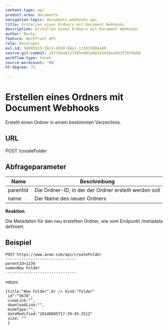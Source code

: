```yaml
---
content-type: api
product-area: documents
navigation-topic: documents-webhooks-api
title: Erstellen eines Ordners mit Document Webhooks
description: Erstellen eines Ordners mit Document Webhooks
author: Becky
feature: Workfront API
role: Developer
exl-id: 50905915-58c9-4b50-b8a1-133833884a88
source-git-commit: 14ff8da8137493e805e683e5426ea933f56f8eb8
workflow-type: tm+mt
source-wordcount: '66'
ht-degree: 7%

---
```



# Erstellen eines Ordners mit Document Webhooks

Erstellt einen Ordner in einem bestimmten Verzeichnis.

## URL

POST /createFolder

## Abfrageparameter

| **Name** | **Beschreibung** |
|---|---|
| parentId  | Die Ordner-ID, in der der Ordner erstellt werden soll |
| name  | Der Name des neuen Ordners |




**Reaktion**

Die Metadaten für den neu erstellten Ordner, wie vom Endpunkt /metadata definiert.

## Beispiel

```
POST https://www.acme.com/api/createFolder
­­­­­­­­­­­­­­­­­­­­­­­­­­­­­­­-------------------------------
parentId=1234
name=New Folder 
-------------------------------
```

return

```
{title:"New Folder",br /> kind:"folder"
 id":"5678",
 viewLink:"",
 downloadLink:"",
 mimeType:"",
 dateModified:"2014­06­05T17:39:45.251Z"
 size: ""
 }
```
